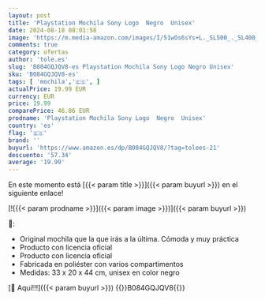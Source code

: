 ```yaml
---
layout: post
title: 'Playstation Mochila Sony Logo  Negro  Unisex'
date: 2024-08-18 08:01:58
image: 'https://m.media-amazon.com/images/I/51wOs6sYs+L._SL500_._SL400_.jpg'
comments: true
category: ofertas
author: 'tole.es'
slug: 'B084GQJQV8-es Playstation Mochila Sony Logo Negro Unisex'
sku: 'B084GQJQV8-es'
tags: [ 'mochila','🇪🇸', ]
actualPrice: 19.99 EUR
currency: EUR
price: 19.99
comparePrice: 46.86 EUR
prodname: 'Playstation Mochila Sony Logo  Negro  Unisex'
country: 'es'
flag: '🇪🇸'
brand: ''
buyurl: 'https://www.amazon.es/dp/B084GQJQV8/?tag=tolees-21'
descuento: '57.34'
average: '19.99'
---
```


En este momento está [{{< param title >}}]({{< param buyurl >}}) en el siguiente enlace!

[![{{< param prodname >}}]({{< param image >}})]({{< param buyurl >}})

🔎:

- Original mochila que la que irás a la última. Cómoda y muy práctica
- Producto con licencia oficial
- Producto con licencia oficial
- Fabricada en poliéster con varios compartimentos
- Medidas: 33 x 20 x 44 cm, unisex en color negro

[🛒 Aquí!!!]({{< param buyurl >}})
{{<world>}}B084GQJQV8{{</world>}}
